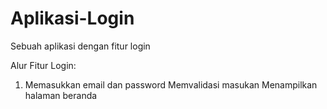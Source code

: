 # Aplikasi-Login
Sebuah aplikasi dengan fitur login

Alur Fitur Login:
1. Memasukkan email dan password
Memvalidasi masukan
Menampilkan halaman beranda
